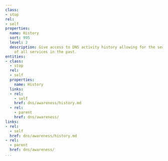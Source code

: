 ```yaml
---
class:
- stop
rel:
- self
properties:
  name: History
  sort: 995
  level: 2
  description: Give access to DNS activity history allowing for the search and browsing
    of all services in the past.
entities:
- class:
  - stop
  rel:
  - self
  properties:
    name: History
  links:
  - rel:
    - self
    href: dns/awareness/history.md
  - rel:
    - parent
    href: dns/awareness/
links:
- rel:
  - self
  href: dns/awareness/history.md
- rel:
  - parent
  href: dns/awareness/
...
```

